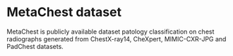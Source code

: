 # MetaChest dataset
MetaChest is publicly available dataset patology classification on chest radiographs generated from ChestX-ray14, CheXpert, MIMIC-CXR-JPG and PadChest datasets.
